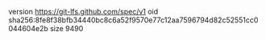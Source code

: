 version https://git-lfs.github.com/spec/v1
oid sha256:8fe8f38bfb34440bc8c6a52f9570e77c12aa7596794d82c52551cc0044604e2b
size 9490
